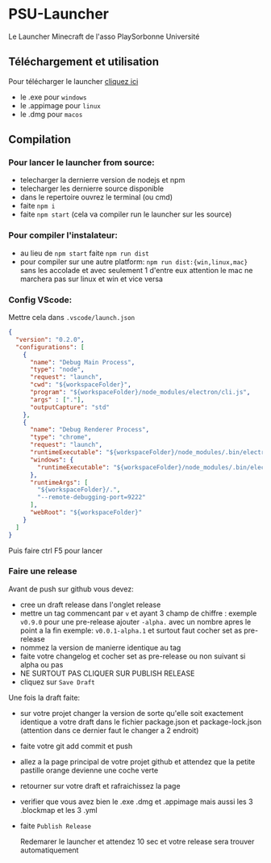 # PSU-Launcher
Le Launcher Minecraft de l'asso PlaySorbonne Université

## Téléchargement et utilisation
Pour télécharger le launcher [cliquez ici](https://github.com/PlaySorbonne/PSU-Launcher/releases/latest) 
- le .exe pour `windows`
- le .appimage pour `linux`
- le .dmg pour `macos`

## Compilation
### Pour lancer le launcher from source:
- telecharger la dernierre version de nodejs et npm
- telecharger les dernierre source disponible
- dans le repertoire ouvrez le terminal (ou cmd)
- faite `npm i`
- faite `npm start` (cela va compiler run le launcher sur les source)

### Pour compiler l'instalateur:
- au lieu de `npm start` faite `npm run dist`
- pour compiler sur une autre platform: `npm run dist:{win,linux,mac}` sans les accolade et avec seulement 1 d'entre eux attention le mac ne marchera pas sur linux et win et vice versa

### Config VScode:
Mettre cela dans `.vscode/launch.json`
```json
{
  "version": "0.2.0",
  "configurations": [
    {
      "name": "Debug Main Process",
      "type": "node",
      "request": "launch",
      "cwd": "${workspaceFolder}",
      "program": "${workspaceFolder}/node_modules/electron/cli.js",
      "args" : ["."],
      "outputCapture": "std"
    },
    {
      "name": "Debug Renderer Process",
      "type": "chrome",
      "request": "launch",
      "runtimeExecutable": "${workspaceFolder}/node_modules/.bin/electron",
      "windows": {
        "runtimeExecutable": "${workspaceFolder}/node_modules/.bin/electron.cmd"
      },
      "runtimeArgs": [
        "${workspaceFolder}/.",
        "--remote-debugging-port=9222"
      ],
      "webRoot": "${workspaceFolder}"
    }
  ]
}
```
Puis faire ctrl F5 pour lancer

### Faire une release
Avant de push sur github vous devez:
- cree un draft release dans l'onglet release
- mettre un tag commencant par `v` et ayant 3 champ de chiffre : exemple `v0.9.0` pour une pre-release ajouter `-alpha.` avec un nombre apres le point a la fin exemple: `v0.0.1-alpha.1` et surtout faut cocher set as pre-release 
- nommez la version de manierre identique au tag
- faite votre changelog et cocher set as pre-release ou non suivant si alpha ou pas
- NE SURTOUT PAS CLIQUER SUR PUBLISH RELEASE
- cliquez sur `Save Draft`

Une fois la draft faite:
- sur votre projet changer la version de sorte qu'elle soit exactement identique a votre draft dans le fichier package.json et package-lock.json (attention dans ce dernier faut le changer a 2 endroit)
- faite votre git add commit et push
- allez a la page principal de votre projet github et attendez que la petite pastille orange devienne une coche verte
- retourner sur votre draft et rafraichissez la page
- verifier que vous avez bien le .exe .dmg et .appimage mais aussi les 3 .blockmap et les 3 .yml
- faite `Publish Release`

  Redemarer le launcher et attendez 10 sec et votre release sera trouver automatiquement
